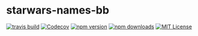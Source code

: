 # starwars-names-bb

[![travis build](https://img.shields.io/travis/benbrandt/starwars-names-bb.svg?style=flat-square)](https://travis-ci.org/benbrandt/starwars-names-bb)
[![Codecov](https://img.shields.io/codecov/c/github/benbrandt/starwars-names-bb.svg?maxAge=2592000)](https://codecov.io/gh/benbrandt/starwars-names-bb)
[![npm version](https://img.shields.io/npm/v/starwars-names-bb.svg?maxAge=2592000)](https://www.npmjs.com/package/starwars-names-bb)
[![npm downloads](https://img.shields.io/npm/dt/starwars-names-bb.svg?maxAge=2592000)](https://www.npmjs.com/package/starwars-names-bb)
[![MIT License](https://img.shields.io/npm/l/starwars-names-bb.svg?maxAge=2592000)](https://www.npmjs.com/package/starwars-names-bb)
